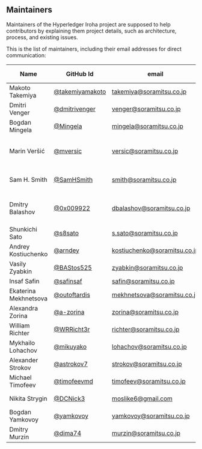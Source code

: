 ## Maintainers

Maintainers of the Hyperledger Iroha project are supposed to help contributors by explaining them project details, such as architecture, process, and existing issues.

This is the list of maintainers, including their email addresses for direct communication:

| Name                  | GitHub Id                                            | email                           | Area of expertise/Role                                                        |
|-----------------------|------------------------------------------------------|---------------------------------|-------------------------------------------------------------------------------|
| Makoto Takemiya       | [@takemiyamakoto](https://github.com/takemiyamakoto) | takemiya@soramitsu.co.jp        | Product Owner                                                                 |
| Dmitri Venger         | [@dmitrivenger](https://github.com/dmitrivenger)     | venger@soramitsu.co.jp          | Project Manager                                                               |
| Bogdan Mingela        | [@Mingela](https://github.com/Mingela)               | mingela@soramitsu.co.jp         | Product Manager                                                               |
| Marin Veršić          | [@mversic](https://github.com/mversic)               | versic@soramitsu.co.jp          | Tech lead; Development: Rust, Java/Kotlin                                     |
| Sam H. Smith          | [@SamHSmith](https://github.com/SamHSmith)           | smith@soramitsu.co.jp           | Development: Rust, C, Python                                                  |
| Dmitry Balashov       | [@0x009922](https://github.com/0x009922)             | dbalashov@soramitsu.co.jp       | Development: Rust, TypeScript, JavaScript                                     |
| Shunkichi Sato        | [@s8sato](https://github.com/s8sato)                 | s.sato@soramitsu.co.jp          | Development: Rust                                                             |
| Andrey Kostiuchenko   | [@arndey](https://github.com/arndey)                 | kostiuchenko@soramitsu.co.jp    | Developer: Java/Kotlin                                                        |
| Vasily Zyabkin        | [@BAStos525](https://github.com/BAStos525)           | zyabkin@soramitsu.co.jp         | DevOps                                                                        |
| Insaf Safin           | [@safinsaf](https://github.com/safinsaf)             | safin@soramitsu.co.jp           | DevOps                                                                        |
| Ekaterina Mekhnetsova | [@outoftardis](https://github.com/outoftardis)       | mekhnetsova@soramitsu.co.jp     | Documentation                                                                 |
| Alexandra Zorina      | [@a-zorina](https://github.com/a-zorina)             | zorina@soramitsu.co.jp          | Documentation                                                                 |
| William Richter       | [@WRRicht3r](https://github.com/WRRicht3r)           | richter@soramitsu.co.jp         | Documentation                                                                 |
| Mykhailo Lohachov     | [@mikuyako](https://github.com/aoyako)               | lohachov@soramitsu.co.jp        | Development: Rust                                                             |
| Alexander Strokov     | [@astrokov7](https://github.com/astrokov7)           | strokov@soramitsu.co.jp         | QA; Python                                                                    |
| Michael Timofeev      | [@timofeevmd](https://github.com/timofeevmd)         | timofeev@soramitsu.co.jp        | QA                                                                            |
| Nikita Strygin        | [@DCNick3](https://github.com/DCNick3)               | moslike6@gmail.com              | Development: Rust                                                             |
| Bogdan Yamkovoy       | [@yamkovoy](https://github.com/yamkovoy)             | yamkovoy@soramitsu.co.jp        | Documentation                                                                 |
| Dmitry Murzin         | [@dima74](https://github.com/dima74)                 | murzin@soramitsu.co.jp          | Development: Rust                                                             |
